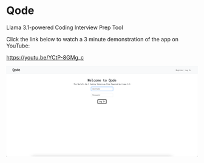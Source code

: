 # Qode
Llama 3.1-powered Coding Interview Prep Tool

Click the link below to watch a 3 minute demonstration of the app on YouTube:

https://youtu.be/YCtP-8GMg_c

![Alt text](homepage.png)

